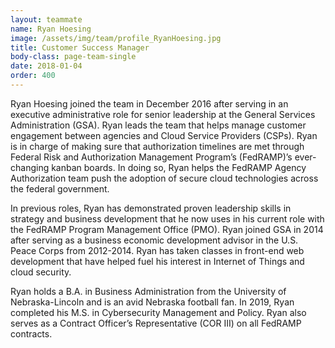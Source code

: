 ```yaml
---
layout: teammate
name: Ryan Hoesing
image: /assets/img/team/profile_RyanHoesing.jpg
title: Customer Success Manager
body-class: page-team-single
date: 2018-01-04
order: 400
---
```

Ryan Hoesing joined the team in December 2016 after serving in an executive administrative role for senior leadership at the General Services Administration (GSA). Ryan leads the team that helps manage customer engagement between agencies and Cloud Service Providers (CSPs). Ryan is in charge of making sure that authorization timelines are met through Federal Risk and Authorization Management Program’s (FedRAMP)’s ever-changing kanban boards. In doing so, Ryan helps the FedRAMP Agency Authorization team push the adoption of secure cloud technologies across the federal government.

In previous roles, Ryan has demonstrated proven leadership skills in strategy and business development that he now uses in his current role with the FedRAMP Program Management Office (PMO). Ryan joined GSA in 2014 after serving as a business economic development advisor in the U.S. Peace Corps from 2012-2014. Ryan has taken classes in front-end web development that have helped fuel his interest in Internet of Things and cloud security.

Ryan holds a B.A. in Business Administration from the University of Nebraska-Lincoln and is an avid Nebraska football fan. In 2019, Ryan completed his M.S. in Cybersecurity Management and Policy. Ryan also serves as a Contract Officer’s Representative (COR III) on all FedRAMP contracts.

